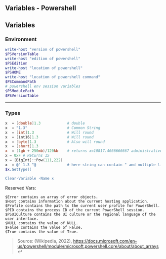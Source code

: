 Variables - Powershell
------------------

## Variables

### Environment

```ps1
write-host "version of powershell"
$PSVersionTable
write-host "edition of powershell"
$PSEdition
write-host "location of powershell" 
$PSHOME             
write-host "location of powershell command"
$PSCommandPath
# powershell env session variables
$PSModulePath
$PSVersionTable
```
<hr \>

### Types
```ps1
x  = [double]1.3            # double
x  = "1.3"                  # Common String
x  = [int]1.3               # Will round
x  = [int16]1.3             # Will round
x  = [byte]1.3              # Also will round
x  = [short]1.3
x  = (1gb + 250mb)/120kb    # returns x=10817.4666666667 administrative constant number
x = 0xF # Returns 15
x = [BigInt]::Pow(111,222)
x  = @" 1.3 "@              # here string can contain " and multiple lines 
$x.GetType()

Clear-Variable -Name x
```

Reserved Vars:

    $Error contains an array of error objects.
    $Host contains information about the current hosting application.
    $Profile contains the path to the current user profile for PowerShell.
    $PID contains the process ID of the current PowerShell session.
    $PSUICulture contains the UI culture or the regional language of the user interface.
    $NULL contains the value of NULL.
    $False contains the value of False.
    $True contains the value of True.

> Source:
(Wikipedia, 2022), https://docs.microsoft.com/en-us/powershell/module/microsoft.powershell.core/about/about_arrays ↩︎

